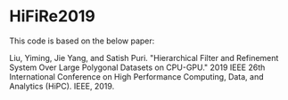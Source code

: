 # HiFiRe2019

This code is based on the below paper:

Liu, Yiming, Jie Yang, and Satish Puri. "Hierarchical Filter and Refinement System Over Large Polygonal Datasets on CPU-GPU." 2019 IEEE 26th International Conference on High Performance Computing, Data, and Analytics (HiPC). IEEE, 2019.
